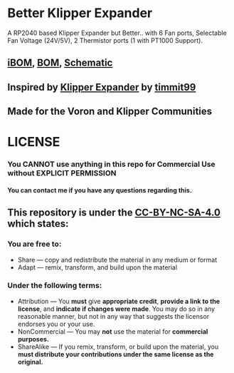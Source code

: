 # Better Klipper Expander
 A RP2040 based Klipper Expander but Better.. with 6 Fan ports, Selectable Fan Voltage (24V/5V), 2 Thermistor ports (1 with PT1000 Support).

## [iBOM](https://htmlpreview.github.io/?https://github.com/Fisheiyy/Better-Klipper-Expander/blob/main/ibom.html), [BOM](https://docs.google.com/spreadsheets/d/1mPUtkNYWScB2l85k0YQtJtEaqjWuknqn7hNMz57VFFw), [Schematic](https://github.com/Fisheiyy/FriedSalmon-2040/blob/main/better-klipper-expander.pdf)

## Inspired by [Klipper Expander](https://github.com/timmit99/Klipper-Expander) by [timmit99](https://github.com/timmit99)
## Made for the Voron and Klipper Communities

# LICENSE
 ### **You CANNOT use anything in this repo for Commercial Use without EXPLICIT PERMISSION**
 #### You can contact me if you have any questions regarding this.
 ## This repository is under the [CC-BY-NC-SA-4.0](https://creativecommons.org/licenses/by-nc-sa/4.0) which states:
 ### You are free to:
   - Share — copy and redistribute the material in any medium or format
   - Adapt — remix, transform, and build upon the material

 ### Under the following terms:
  - Attribution — You **must** give **appropriate credit**, **provide a link to the license**, and **indicate if changes were made**. You may do so in any reasonable manner, but not in     any way that suggests the licensor endorses you or your use.
  - NonCommercial — You may **not** use the material for **commercial purposes.**
  - ShareAlike — If you remix, transform, or build upon the material, you **must distribute your contributions under the same license as the original.**
